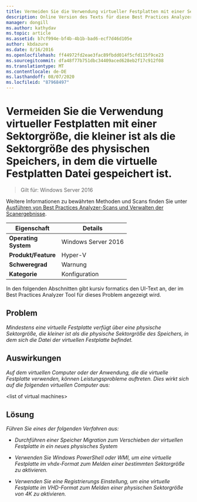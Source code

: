 ```yaml
---
title: Vermeiden Sie die Verwendung virtueller Festplatten mit einer Sektorgröße, die kleiner ist als die Sektorgröße des physischen Speichers, in dem die virtuelle Festplatten Datei gespeichert ist.
description: Online Version des Texts für diese Best Practices Analyzer Regel.
manager: dongill
ms.author: kathydav
ms.topic: article
ms.assetid: b7cf994e-bf4b-4b1b-bad6-ecf7d46d105e
author: kbdazure
ms.date: 8/16/2016
ms.openlocfilehash: ff44972fd2eae3fac89fbdd014f5cfd115f9ce23
ms.sourcegitcommit: dfa48f77b751dbc34409aced628eb2f17c912f08
ms.translationtype: MT
ms.contentlocale: de-DE
ms.lasthandoff: 08/07/2020
ms.locfileid: "87968497"
---
```

# <a name="avoid-using-virtual-hard-disks-with-a-sector-size-less-than-the-sector-size-of-the-physical-storage-that-stores-the-virtual-hard-disk-file"></a>Vermeiden Sie die Verwendung virtueller Festplatten mit einer Sektorgröße, die kleiner ist als die Sektorgröße des physischen Speichers, in dem die virtuelle Festplatten Datei gespeichert ist.

>Gilt für: Windows Server 2016

Weitere Informationen zu bewährten Methoden und Scans finden Sie unter [Ausführen von Best Practices Analyzer-Scans und Verwalten der Scanergebnisse](https://go.microsoft.com/fwlink/p/?LinkID=223177).

|Eigenschaft|Details|
|-|-|
|**Operating** <br />**System**|Windows Server 2016|
|**Produkt/Feature**|Hyper-V|
|**Schweregrad**|Warnung|
|**Kategorie**|Konfiguration|

In den folgenden Abschnitten gibt kursiv formatics den UI-Text an, der im Best Practices Analyzer Tool für dieses Problem angezeigt wird.

## <a name="issue"></a>**Problem**
*Mindestens eine virtuelle Festplatte verfügt über eine physische Sektorgröße, die kleiner ist als die physische Sektorgröße des Speichers, in dem sich die Datei der virtuellen Festplatte befindet.*

## <a name="impact"></a>**Auswirkungen**
*Auf dem virtuellen Computer oder der Anwendung, die die virtuelle Festplatte verwenden, können Leistungsprobleme auftreten. Dies wirkt sich auf die folgenden virtuellen Computer aus:*

\<list of virtual machines>

## <a name="resolution"></a>**Lösung**
*Führen Sie eines der folgenden Verfahren aus:*

-   *Durchführen einer Speicher Migration zum Verschieben der virtuellen Festplatte in ein neues physisches System*

-   *Verwenden Sie Windows PowerShell oder WMI, um eine virtuelle Festplatte im vhdx-Format zum Melden einer bestimmten Sektorgröße zu aktivieren.*

-   *Verwenden Sie eine Registrierungs Einstellung, um eine virtuelle Festplatte im VHD-Format zum Melden einer physischen Sektorgröße von 4K zu aktivieren.*



